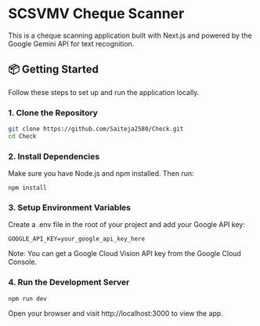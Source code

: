 # SCSVMV Cheque Scanner

This is a cheque scanning application built with Next.js and powered by the Google Gemini API for text recognition.

## 📦 Getting Started

Follow these steps to set up and run the application locally.

### 1. Clone the Repository

```bash
git clone https://github.com/Saiteja2580/Check.git
cd Check
```


### 2. Install Dependencies
Make sure you have Node.js and npm installed. Then run:
```
npm install
```
### 3. Setup Environment Variables
Create a .env file in the root of your project and add your Google API key:
```
GOOGLE_API_KEY=your_google_api_key_here
```
Note: You can get a Google Cloud Vision API key from the Google Cloud Console.

### 4. Run the Development Server
```
npm run dev
```
Open your browser and visit http://localhost:3000 to view the app.
